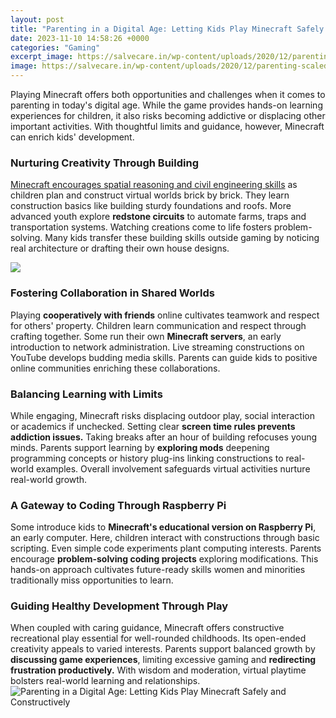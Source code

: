 ```yaml
---
layout: post
title: "Parenting in a Digital Age: Letting Kids Play Minecraft Safely and Constructively"
date: 2023-11-10 14:58:26 +0000
categories: "Gaming"
excerpt_image: https://salvecare.in/wp-content/uploads/2020/12/parenting-scaled.jpg
image: https://salvecare.in/wp-content/uploads/2020/12/parenting-scaled.jpg
---
```


Playing Minecraft offers both opportunities and challenges when it comes to parenting in today's digital age. While the game provides hands-on learning experiences for children, it also risks becoming addictive or displacing other important activities. With thoughtful limits and guidance, however, Minecraft can enrich kids' development. 
### Nurturing Creativity Through Building 
[Minecraft encourages spatial reasoning and civil engineering skills](https://fistore.mysenprints.com/collection/aburto) as children plan and construct virtual worlds brick by brick. They learn construction basics like building sturdy foundations and roofs. More advanced youth explore **redstone circuits** to automate farms, traps and transportation systems. Watching creations come to life fosters problem-solving. Many kids transfer these building skills outside gaming by noticing real architecture or drafting their own house designs. 

![](https://www.babywisemom.com/wp-content/uploads/2019/02/parenting-digital-age-2.jpg)
### Fostering Collaboration in Shared Worlds
Playing **cooperatively with friends** online cultivates teamwork and respect for others' property. Children learn communication and respect through crafting together. Some run their own **Minecraft servers**, an early introduction to network administration. Live streaming constructions on YouTube develops budding media skills. Parents can guide kids to positive online communities enriching these collaborations.
### Balancing Learning with Limits 
While engaging, Minecraft risks displacing outdoor play, social interaction or academics if unchecked. Setting clear **screen time rules prevents addiction issues.** Taking breaks after an hour of building refocuses young minds. Parents support learning by **exploring mods** deepening programming concepts or history plug-ins linking constructions to real-world examples. Overall involvement safeguards virtual activities nurture real-world growth.
### A Gateway to Coding Through Raspberry Pi 
Some introduce kids to **Minecraft's educational version on Raspberry Pi**, an early computer. Here, children interact with constructions through basic scripting. Even simple code experiments plant computing interests. Parents encourage **problem-solving coding projects** exploring modifications. This hands-on approach cultivates future-ready skills women and minorities traditionally miss opportunities to learn. 
### Guiding Healthy Development Through Play
When coupled with caring guidance, Minecraft offers constructive recreational play essential for well-rounded childhoods. Its open-ended creativity appeals to varied interests. Parents support balanced growth by **discussing game experiences**, limiting excessive gaming and **redirecting frustration productively.** With wisdom and moderation, virtual playtime bolsters real-world learning and relationships.
![Parenting in a Digital Age: Letting Kids Play Minecraft Safely and Constructively](https://salvecare.in/wp-content/uploads/2020/12/parenting-scaled.jpg)